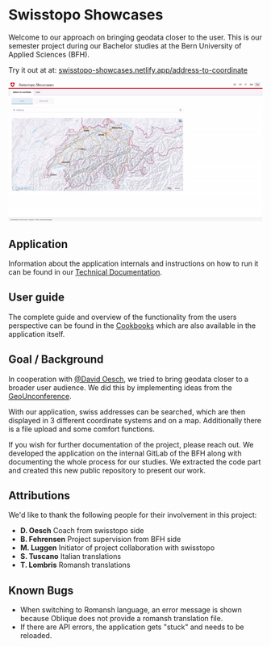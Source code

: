 # Swisstopo Showcases
Welcome to our approach on bringing geodata closer to the user. This is our semester project during our Bachelor studies at the Bern University of Applied Sciences (BFH). 

Try it out at at: [swisstopo-showcases.netlify.app/address-to-coordinate](https://swisstopo-showcases.netlify.app/address-to-coordinate)

![Adding address](src/assets/cookbook/pictures/en-swisstopo-add-cast.gif)

## Application
Information about the application internals and instructions on how to run it can be found in our [Technical Documentation](technical_documentation/README.md).

## User guide
The complete guide and overview of the functionality from the users perspective can be found in the [Cookbooks](src/assets/cookbook/cookbook-en.md) which are also available in the application itself.

## Goal / Background
In cooperation with [@David Oesch](https://github.com/davidoesch), we tried to bring geodata closer to a broader user audience. We did this by implementing ideas from the [GeoUnconference](https://github.com/GeoUnconference/discussions/discussions/4).

With our application, swiss addresses can be searched, which are then displayed in 3 different coordinate systems and on a map. Additionally there is a file upload and some comfort functions.

If you wish for further documentation of the project, please reach out. We developed the application on the internal GitLab of the BFH along with documenting the whole process for our studies. We extracted the code part and created this new public repository to present our work.

## Attributions
We'd like to thank the following people for their involvement in this project:

- **D. Oesch** Coach from swisstopo side
- **B. Fehrensen** Project supervision from BFH side 
- **M. Luggen** Initiator of project collaboration with swisstopo
- **S. Tuscano** Italian translations
- **T. Lombris** Romansh translations

## Known Bugs
* When switching to Romansh language, an error message is shown because Oblique does not provide a romansh translation file.
* If there are API errors, the application gets "stuck" and needs to be reloaded.